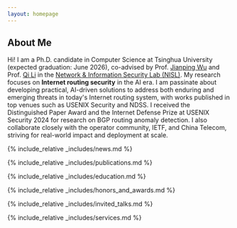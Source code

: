 ```yaml
---
layout: homepage
---
```


## About Me

Hi! I am a Ph.D. candidate in Computer Science at Tsinghua University (expected graduation: June 2026), co-advised by Prof. [Jianping Wu](https://www.internethalloffame.org/inductee/jianping-wu/) and Prof. [Qi Li](https://sites.google.com/site/qili2012/) in the [Network & Information Security Lab (NISL)](https://netsec.ccert.edu.cn/en/). My research focuses on <b style="color=2496CB;">Internet routing security</b> in the AI era. I am passinate about developing practical, AI-driven solutions to address both enduring and emerging threats in today's Internet routing system, with works published in top venues such as USENIX Security and NDSS. I received the Distinguished Paper Award and the Internet Defense Prize at USENIX Security 2024 for research on BGP routing anomaly detection. I also collaborate closely with the operator community, IETF, and China Telecom, striving for real-world impact and deployment at scale.

{% include_relative _includes/news.md %}

{% include_relative _includes/publications.md %}

{% include_relative _includes/education.md %}

{% include_relative _includes/honors_and_awards.md %}

{% include_relative _includes/invited_talks.md %}

{% include_relative _includes/services.md %}
